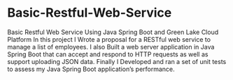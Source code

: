 # Basic-Restful-Web-Service
Basic Restful Web Service Using Java Spring Boot and Green Lake Cloud Platform 
In this project I Wrote a proposal for a RESTful web service to manage a list of employees.
I also Built a web server application in Java Spring Boot that can accept and respond to HTTP requests as well as support uploading JSON data.
Finally I Developed and ran a set of unit tests to assess my Java Spring Boot application’s performance.
